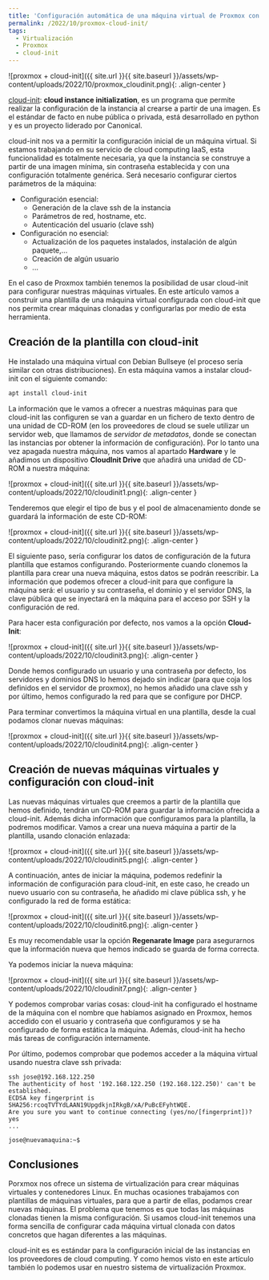 ```yaml
---
title: 'Configuración automática de una máquina virtual de Proxmox con cloud-init'
permalink: /2022/10/proxmox-cloud-init/
tags:
  - Virtualización
  - Proxmox
  - cloud-init
---
```


![proxmox + cloud-init]({{ site.url }}{{ site.baseurl }}/assets/wp-content/uploads/2022/10/proxmox_cloudinit.png){: .align-center }

[cloud-init](https://cloud-init.io/): **cloud instance initialization**, es un programa que permite realizar la configuración de la instancia al crearse a partir de una imagen. Es el estándar de facto en nube pública o privada, está desarrollado en python y es un proyecto liderado por Canonical.

cloud-init nos va a permitir la configuración inicial de un máquina virtual. Si estamos trabajando en su servicio de cloud computing IaaS, esta funcionalidad es totalmente necesaria, ya que la instancia se construye a partir de una imagen mínima, sin contraseña establecida y con una configuración totalmente genérica. Será necesario configurar ciertos parámetros de la máquina:

* Configuración esencial:
	* Generación de la clave ssh de la instancia
    * Parámetros de red, hostname, etc.
    * Autenticación del usuario (clave ssh)
* Configuración no esencial:
	* Actualización de los paquetes instalados, instalación de algún paquete,...
	* Creación de algún usuario
	* ...

En el caso de Proxmox también tenemos la posibilidad de usar cloud-init para configurar nuestras máquinas virtuales. En este artículo vamos a construir una plantilla de una máquina virtual configurada con cloud-init que nos permita crear máquinas clonadas y configurarlas por medio de esta herramienta.

<!--more-->

## Creación de la plantilla con cloud-init

He instalado una máquina virtual con Debian Bullseye (el proceso sería similar con otras distribuciones). En esta máquina vamos a instalar cloud-init con el siguiente comando:

```bash
apt install cloud-init
```

La información que le vamos a ofrecer a nuestras máquinas para que cloud-init las configuren se van a guardar en un fichero de texto dentro de una unidad de CD-ROM (en los proveedores de cloud se suele utilizar un servidor web, que llamamos de *servidor de metadatos*, donde se conectan las instancias por obtener la información de configuración). Por lo tanto una vez apagada nuestra máquina, nos vamos al apartado **Hardware** y le añadimos un dispositivo **CloudInit Drive** que añadirá una unidad de CD-ROM a nuestra máquina:

![proxmox + cloud-init]({{ site.url }}{{ site.baseurl }}/assets/wp-content/uploads/2022/10/cloudinit1.png){: .align-center }

Tenderemos que elegir el tipo de bus y el pool de almacenamiento donde se guardará la información de este CD-ROM:

![proxmox + cloud-init]({{ site.url }}{{ site.baseurl }}/assets/wp-content/uploads/2022/10/cloudinit2.png){: .align-center }

El siguiente paso, sería configurar los datos de configuración de la futura plantilla que estamos configurando. Posteriormente cuando clonemos la plantilla para crear una nueva máquina, estos datos se podrán reescribir. La información que podemos ofrecer a cloud-init para que configure la máquina será: el usuario y su contraseña, el dominio y el servidor DNS, la clave pública que se inyectará en la máquina para el acceso por SSH y la configuración de red.

Para hacer esta configuración por defecto, nos vamos a la opción **Cloud-Init**:

![proxmox + cloud-init]({{ site.url }}{{ site.baseurl }}/assets/wp-content/uploads/2022/10/cloudinit3.png){: .align-center }

Donde hemos configurado un usuario y una contraseña por defecto, los servidores y dominios DNS lo hemos dejado sin indicar (para que coja los definidos en el servidor de proxmox), no hemos añadido una clave ssh y por último, hemos configurado la red para que se configure por DHCP.

Para terminar convertimos la máquina virtual en una plantilla, desde la cual podamos clonar nuevas máquinas:

![proxmox + cloud-init]({{ site.url }}{{ site.baseurl }}/assets/wp-content/uploads/2022/10/cloudinit4.png){: .align-center }

## Creación de nuevas máquinas virtuales y configuración con cloud-init

Las nuevas máquinas virtuales que creemos a partir de la plantilla que hemos definido, tendrán un CD-ROM para guardar la información ofrecida a cloud-init. Además dicha información que configuramos para la plantilla, la podremos modificar. Vamos a crear una nueva máquina a partir de la plantilla, usando clonación enlazada:

![proxmox + cloud-init]({{ site.url }}{{ site.baseurl }}/assets/wp-content/uploads/2022/10/cloudinit5.png){: .align-center }

A continuación, antes de iniciar la máquina, podemos redefinir la información de configuración para cloud-init, en este caso, he creado un nuevo usuario con su contraseña, he añadido mi clave pública ssh, y he configurado la red de forma estática:

![proxmox + cloud-init]({{ site.url }}{{ site.baseurl }}/assets/wp-content/uploads/2022/10/cloudinit6.png){: .align-center }

Es muy recomendable usar la opción **Regenarate Image** para asegurarnos que la información nueva que hemos indicado se guarda de forma correcta.

Ya podemos iniciar la nueva máquina:

![proxmox + cloud-init]({{ site.url }}{{ site.baseurl }}/assets/wp-content/uploads/2022/10/cloudinit7.png){: .align-center }

Y podemos comprobar varias cosas: cloud-init ha configurado el hostname de la máquina con el nombre que habíamos asignado en Proxmox, hemos accedido con el usuario y contraseña que configuramos y se ha configurado de forma estática la máquina. Además, cloud-init ha hecho más tareas de configuración internamente.

Por último, podemos comprobar que podemos acceder a la máquina virtual usando nuestra clave ssh privada:

```
ssh jose@192.168.122.250
The authenticity of host '192.168.122.250 (192.168.122.250)' can't be established.
ECDSA key fingerprint is SHA256:rcoqTVTYdLAAN19UpgdkjnIRkgB/xA/PuBcEFyhtWQE.
Are you sure you want to continue connecting (yes/no/[fingerprint])? yes
...

jose@nuevamaquina:~$ 
```

## Conclusiones

Porxmox nos ofrece un sistema de virtualización para crear máquinas virtuales y contenedores Linux. En muchas ocasiones trabajamos con plantillas de máquinas virtuales, para que a partir de ellas, podamos crear nuevas máquinas. El problema que tenemos es que todas las máquinas clonadas tienen la misma configuración. Si usamos cloud-init tenemos una forma sencilla de configurar cada máquina virtual clonada con datos concretos que hagan diferentes a las máquinas.

cloud-init es es estándar para la configuración inicial de las instancias en los proveedores de cloud computing. Y como hemos visto en este artículo también lo podemos usar en nuestro sistema de virtualización Proxmox.




